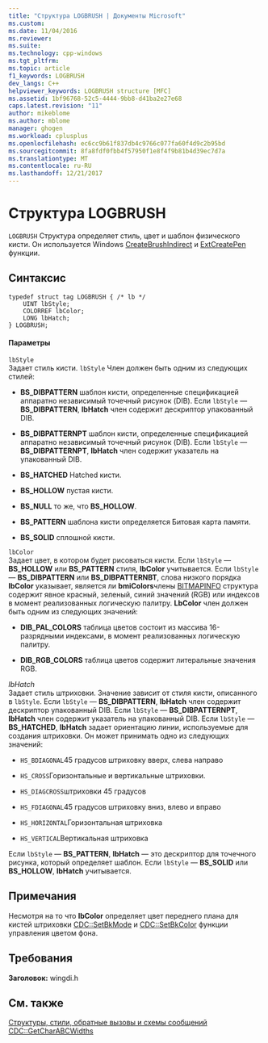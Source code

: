 ```yaml
---
title: "Структура LOGBRUSH | Документы Microsoft"
ms.custom: 
ms.date: 11/04/2016
ms.reviewer: 
ms.suite: 
ms.technology: cpp-windows
ms.tgt_pltfrm: 
ms.topic: article
f1_keywords: LOGBRUSH
dev_langs: C++
helpviewer_keywords: LOGBRUSH structure [MFC]
ms.assetid: 1bf96768-52c5-4444-9bb8-d41ba2e27e68
caps.latest.revision: "11"
author: mikeblome
ms.author: mblome
manager: ghogen
ms.workload: cplusplus
ms.openlocfilehash: ec6cc9b61f837db4c9766c077fa60f4d9c2b95bd
ms.sourcegitcommit: 8fa8fdf0fbb4f57950f1e8f4f9b81b4d39ec7d7a
ms.translationtype: MT
ms.contentlocale: ru-RU
ms.lasthandoff: 12/21/2017
---
```

# <a name="logbrush-structure"></a>Структура LOGBRUSH
`LOGBRUSH` Структура определяет стиль, цвет и шаблон физического кисти. Он используется Windows [CreateBrushIndirect](http://msdn.microsoft.com/library/windows/desktop/dd183487) и [ExtCreatePen](http://msdn.microsoft.com/library/windows/desktop/dd162705) функции.  
  
## <a name="syntax"></a>Синтаксис  
  
```  
typedef struct tag LOGBRUSH { /* lb */  
    UINT lbStyle;  
    COLORREF lbColor;  
    LONG lbHatch;  
} LOGBRUSH;  
```  
  
#### <a name="parameters"></a>Параметры  
 `lbStyle`  
 Задает стиль кисти. `lbStyle` Член должен быть одним из следующих стилей:  
  
- **BS_DIBPATTERN** шаблон кисти, определенные спецификацией аппаратно независимый точечный рисунок (DIB). Если `lbStyle` — **BS_DIBPATTERN**, **lbHatch** член содержит дескриптор упакованный DIB.  
  
- **BS_DIBPATTERNPT** шаблон кисти, определенные спецификацией аппаратно независимый точечный рисунок (DIB). Если `lbStyle` — **BS_DIBPATTERNPT**, **lbHatch** член содержит указатель на упакованный DIB.  
  
- **BS_HATCHED** Hatched кисти.  
  
- **BS_HOLLOW** пустая кисти.  
  
- **BS_NULL** то же, что **BS_HOLLOW**.  
  
- **BS_PATTERN** шаблона кисти определяется Битовая карта памяти.  
  
- **BS_SOLID** сплошной кисти.  
  
 `lbColor`  
 Задает цвет, в котором будет рисоваться кисти. Если `lbStyle` — **BS_HOLLOW** или **BS_PATTERN** стиля, **lbColor** учитывается. Если `lbStyle` — **BS_DIBPATTERN** или **BS_DIBPATTERNBT**, слова низкого порядка **lbColor** указывает, является ли **bmiColors**члены [BITMAPINFO](../../mfc/reference/bitmapinfo-structure.md) структура содержит явное красный, зеленый, синий значений (RGB) или индексов в момент реализованных логическую палитру. **LbColor** член должен быть одним из следующих значений:  
  
- **DIB_PAL_COLORS** таблица цветов состоит из массива 16-разрядными индексами, в момент реализованных логическую палитру.  
  
- **DIB_RGB_COLORS** таблица цветов содержит литеральные значения RGB.  
  
 *lbHatch*  
 Задает стиль штриховки. Значение зависит от стиля кисти, описанного в `lbStyle`. Если `lbStyle` — **BS_DIBPATTERN**, **lbHatch** член содержит дескриптор упакованный DIB. Если `lbStyle` — **BS_DIBPATTERNPT**, **lbHatch** член содержит указатель на упакованный DIB. Если `lbStyle` — **BS_HATCHED**, **lbHatch** задает ориентацию линии, используемые для создания штриховки. Он может принимать одно из следующих значений:  
  
- `HS_BDIAGONAL`45 градусов штриховку вверх, слева направо  
  
- `HS_CROSS`Горизонтальные и вертикальные штриховки.  
  
- `HS_DIAGCROSS`штриховки 45 градусов  
  
- `HS_FDIAGONAL`45 градусов штриховку вниз, влево и вправо  
  
- `HS_HORIZONTAL`Горизонтальная штриховка  
  
- `HS_VERTICAL`Вертикальная штриховка  
  
 Если `lbStyle` — **BS_PATTERN**, **lbHatch** — это дескриптор для точечного рисунка, который определяет шаблон. Если `lbStyle` — **BS_SOLID** или **BS_HOLLOW**, **lbHatch** учитывается.  
  
## <a name="remarks"></a>Примечания  
 Несмотря на то что **lbColor** определяет цвет переднего плана для кистей штриховки [CDC::SetBkMode](../../mfc/reference/cdc-class.md#setbkmode) и [CDC::SetBkColor](../../mfc/reference/cdc-class.md#setbkcolor) функции управления цветом фона.  
  
## <a name="requirements"></a>Требования  
 **Заголовок:** wingdi.h  
  
## <a name="see-also"></a>См. также  
 [Структуры, стили, обратные вызовы и схемы сообщений](../../mfc/reference/structures-styles-callbacks-and-message-maps.md)   
 [CDC::GetCharABCWidths](../../mfc/reference/cdc-class.md#getcharabcwidths)

